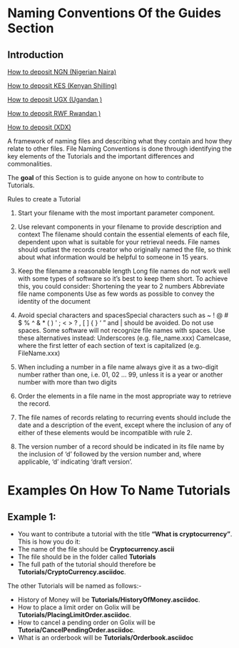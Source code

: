 # Naming Conventions Of the Guides Section

## Introduction

[How to deposit NGN (Nigerian Naira)](./Tutorials/Wallets/FiatDeposits/NGN.asciidoc)

[How to deposit  KES (Kenyan Shilling)](./Tutorials/Wallets/FiatDeposits/KES.asciidoc)

[How to deposit  UGX (Ugandan  )](./Tutorials/Wallets/FiatDeposits/NGN.asciidoc)

[How to deposit  RWF Rwandan )](./Tutorials/Wallets/FiatDeposits/NGN.asciidoc)

[How to deposit (XDX)](./Tutorials/Wallets/FiatDeposits/NGN.asciidoc)

A framework of naming files  and describing what they contain and how they relate to other files. File Naming Conventions is done through identifying the key elements of the Tutorials  and the important differences and commonalities.

The **goal** of this Section is to guide anyone on how to contribute to Tutorials.

Rules to create a Tutorial 
 
1. Start your filename with the most important parameter component.

2. Use relevant components in your filename to provide description and context
The filename should contain the essential elements of each file, dependent upon what is suitable for your retrieval needs. File names should outlast the records creator who originally named the file, so think about what information would be helpful to someone in 15 years.

3. Keep the filename a reasonable length
Long file names do not work well with some types of software so it’s best to keep them short. To achieve this, you could consider:
Shortening the year to 2 numbers
Abbreviate file name components
Use as few words as possible to convey the identity of the document

4. Avoid special characters and spacesSpecial characters such as  ~ ! @ # $ % ^ & * ( ) ' ; < > ? , [ ] { } ‘ ” and | should   be avoided.
  Do not use spaces. Some software will not recognize file names with spaces. Use these alternatives instead:
  Underscores (e.g. file_name.xxx)
  Camelcase, where the first letter of each section of text is capitalized (e.g. FileName.xxx)
4. When including a number in a file name always give it as a two-digit number rather than one, i.e. 01, 02 … 99, unless it is a year or another number with more than two digits
6. Order the elements in a file name in the most appropriate way to retrieve the record.
7. The file names of records relating to recurring events should include the date and a description of the event, except where the inclusion of any of either of these elements would be incompatible with rule 2.
8. The version number of a record should be indicated in its file name by the inclusion of ‘d’ followed by the version number and, where applicable, ‘d’ indicating ‘draft version’.


# Examples On How To Name Tutorials

## Example 1:
- You want to contribute  a tutorial with the title **“What is cryptocurrency”**. This is how you do it:
- The name of the file should be **Cryptocurrency.ascii**
- The file should be in the folder called **Tutorials** 
- The full path of the tutorial should therefore  be **Tutorials/CryptoCurrency.asciidoc**.

The other Tutorials will be named as follows:-

 - History of Money will be **Tutorials/HistoryOfMoney.asciidoc**.
 - How to place a limit order on Golix will be **Tutorials/PlacingLimitOrder.asciidoc**.
 - How to cancel a pending order on Golix will be  **Tutoria/CancelPendingOrder.asciidoc**.
 - What is an orderbook will be **Tutorials/Orderbook.asciidoc**







